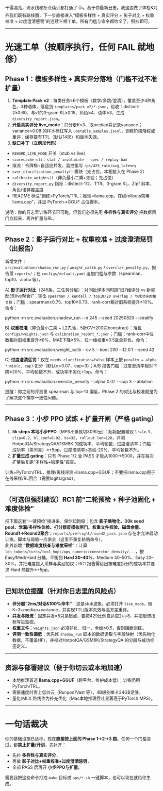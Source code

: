 干得漂亮，流水线和断点续训都打通了 👍。基于你最新日志，我这边做了体检&对齐我们既有路线图，下一步直接进入“模板多样性 \+ 真实评分 \+ 影子对比 \+ 权重校准 \+ 过度澄清惩罚”的连续三相工单。所有门槛与命令都给全了，照抄即可。

---

# **光速工单（按顺序执行，任何 FAIL 就地修）**

## **Phase 1：模板多样性 \+ 真实评分落地（门槛不过不准扩量）**

1. **Template Pack v2**：每类任务≥6个模板（数学/多跳/澄清），覆盖至少4种角色、3种语体，落盘到 `templates/pack_v2/*.json`。验收：distinct-2≥0.60、与v1的3-gram KL≥0.15、角色≥4、语体≥3，生成 `diversity_report.json`。  
2. **开启真实评分 live\_mode**：打分走K=3、取median并记录variance；variance\>0.08 的样本标红写入 `unstable_samples.jsonl`，训练阶段降权或重评；缓存要有TTL（默认14天）和版本失效。  
3. **缺口补丁（立刻加代码）**  
* `REWARD_LIVE_MODE` 开关（stub vs live）  
* `scorecache-cli`：`stat / invalidate --spec / replay-bad`  
* 限流：令牌桶+自适应并发，监控里写 `rps/429_rate/avg_latency`  
* `over_clarification_penalty()` 模块（先占位，本相接入在 Phase 2）  
* `calibrate_weights()`（非负最小二乘+先验；先占位）  
* `diversity_report.py` 指标：distinct-1/2、TTR、3-gram KL、Zipf 斜率、角色/语体覆盖度  
* README 标注“训练=PyTorch/TRL；推理=llama.cpp，在线rollouts禁用llama.cpp”，并加 PyTorch→GGUF 占位脚本。

说明：你的日志里训练环节已可跑，但我们必须先用 **多样性与真实评分** 把数据闸门立起来，再许扩量与RL。

---

## **Phase 2：影子运行对比 \+ 权重校准 \+ 过度澄清惩罚（出报告）**

新增文件：  
`src/evaluation/shadow_run.py` / `weight_calib.py` / `overclar_penalty.py`，报告落 `reports/`；在 `configs/default.yaml` 追加门槛与参数（spearman、top10、alpha 等）。

A) **影子运行对比**（245条，三任务分层）：对同批样本同时跑“旧7维评分 vs 新奖励(含live聚合)”；输出 `spearman / kendall / top10/20 overlap / 与成功率的相关性`；门槛：spearman≥0.75、top10≥0.70、rank-corr相对旧系统提升≥10%。命令：

python \-m src.evaluation.shadow\_run \--n 245 \--seed 20250820 \--stratify

B) **权重校准**（非负最小二乘 \+ L2先验，5折CV+200次bootstrap）：落盘 `configs/weights.json` 与 `calibration_report_*.json`；门槛：rank-corr中位数相对旧权重提升≥8%、MAE下降≥5%、任一维权重≤0.5且全非负。命令：

python \-m src.evaluation.weight\_calib \--cv 5 \--boot 200 \--l2 0.1 \--seed 42

C) **过度澄清惩罚**：仅在 `needs_clarification=false` 样本上按 `penalty = alpha * min(c, cap)` 扣分（默认α=0.07，cap=3）；A/B 报告门槛：过度澄清率相对下降≥20%、平均轮数不升、成功率不劣化\>1pp。命令：

python \-m src.evaluation.overclar\_penalty \--alpha 0.07 \--cap 3 \--ablation

提醒：你之前的评测里 spearman 与 top-10 偏低，Phase 2 的对比与校准就是为了解决这个排序一致性问题。

---

## **Phase 3：小步 PPO 试炼 \+ 扩量开闸（严格 gating）**

1. **5k steps 本地小步PPO**（MPS不够就切3090云）：起始配置建议 `lr=1e-5, clip=0.2, kl_coef=0.02, bs=32, rollout_len=128`，评测HotpotQA/StrategyQA/GSM8K 的成功率、平均轮数、过度澄清率；门槛：成功率（需问类）≥+5pp、过度澄清率≤基线-20%、平均轮数不升。  
2. **扩量生成 gating**：只有 Phase 1/2 全 PASS 才能从1000→5000，并在每次扩量后复跑“多样性+稳定性”报告。

训练=PyTorch/TRL，推理/离线评测=llama.cpp+GGUF；不要把llama.cpp用于在线采样/RL回合（需要logits/grad）。

---

## **（可选但强烈建议）RC1 前“二轮预检 \+ 种子池固化 \+ 难度体检”**

把下面这套“一键预检”接进来，保你起跑稳：包含 **影子集物化、30k seed pool、泄漏/多样性体检、打分器反模拟闸门、权重文件校验、磁盘余量、Round1→Round2聚合**；`reports/preflight/round2_pass.json` 存在才允许启动训练。脚本与阈值一应俱全（这里不重复粘贴命令）。  
此外新增 **“数据难度核查与难度采样”**：计算 `len_tokens/turns/tool_hops/ops_numeric/connector_density/...`，按 Easy/Med/Hard 分桶，平衡到 **Hard 30–40%**、Medium 40–50%、Easy 20–30%，并把难度接入采样与奖励加权；RC1 报告需给出按难度拆分的成功率并要求 Hard 桶提升≥+5pp。

---

## **已知坑位提醒（针对你日志里的风险点）**

* **评分器“2ms/对话&100%命中”**：这是stub迹象，必须打开 `live_mode`，做K=3+median+variance，并实现TTL/版本失效与高方差重评。  
* **并发与限流**：固定并发=5只是起点，要按429比例自适应2↔8，并把限流指标写进监控。  
* **权重文件**：`weights.json` 必须非负、归一、单维≤0.5，否则阻断训练。  
* **评测一致性偏低**：优先修 `shadow_run` 脚本的数据读取与字段映射（优先物化数据，不覆盖HF），并校对HotpotQA/GSM8K/StrategyQA 的分层与成功标签定义。

---

## **资源与部署建议（便于你切云或本地加速）**

* 本地推理首选 **llama.cpp+GGUF**（跨平台、维护成本低）；训练仍用 PyTorch/TRL。  
* 需要速度时再上低价云（Runpod/Vast 等），4B级别单卡24GB足够。  
* 量化/MLX 路线作为补充优化（Mac本地推理吞吐显著高于PyTorch MPS）。

---

# **一句话裁决**

你的基础设施已达标，现在**直接按上面的 Phase 1→2→3 跑**。任何一个门槛没过，都**禁止扩量/开训**，先补齐：

* 先补 **多样性与真实评分**，  
* 再做 **影子对比+权重校准+过度澄清惩罚**，  
* 全部 PASS 后再开 **小步PPO与扩量**。

需要我把这些命令打成 `make` 目标或 `ops/*.sh` 一键脚本，也可以现在就给你生成。

